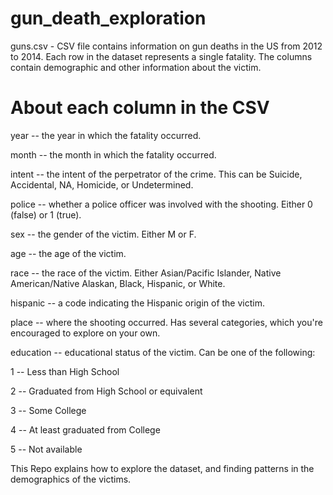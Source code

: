 # gun_death_exploration
guns.csv - CSV file contains information on gun deaths in the US from 2012 to 2014.
Each row in the dataset represents a single fatality. The columns contain demographic and other information about the victim.

# About each column in the CSV
year -- the year in which the fatality occurred.

month -- the month in which the fatality occurred.

intent -- the intent of the perpetrator of the crime. This can be Suicide, Accidental, NA, Homicide, or Undetermined.

police -- whether a police officer was involved with the shooting. Either 0 (false) or 1 (true).

sex -- the gender of the victim. Either M or F.

age -- the age of the victim.

race -- the race of the victim. Either Asian/Pacific Islander, Native American/Native Alaskan, Black, Hispanic, or White.

hispanic -- a code indicating the Hispanic origin of the victim.

place -- where the shooting occurred. Has several categories, which you're encouraged to explore on your own.

education -- educational status of the victim. Can be one of the following:

  1 -- Less than High School

  2 -- Graduated from High School or equivalent

  3 -- Some College

  4 -- At least graduated from College

  5 -- Not available


This Repo explains how to explore the dataset, and finding patterns in the demographics of the victims.
